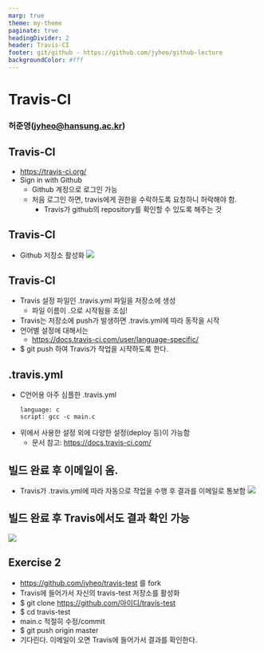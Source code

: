 ```yaml
---
marp: true
theme: my-theme
paginate: true
headingDivider: 2
header: Travis-CI
footer: git/github - https://github.com/jyheo/github-lecture
backgroundColor: #fff
---
```


# Travis-CI
<!-- _class: lead -->
### 허준영(jyheo@hansung.ac.kr)


## Travis-CI
- https://travis-ci.org/
- Sign in with Github
    - Github 계정으로 로그인 가능
    - 처음 로그인 하면, travis에게 권한을 수락하도록 요청하니 허락해야 함.
        - Travis가 github의 repository를 확인할 수 있도록 해주는 것

## Travis-CI
- Github 저장소 활성화
![](images/ci/travis-github.png)


## Travis-CI
- Travis 설정 파일인 .travis.yml 파일을 저장소에 생성
    - 파일 이름이 .으로 시작됨을 조심!
- Travis는 저장소에 push가 발생하면 .travis.yml에 따라 동작을 시작
- 언어별 설정에 대해서는
    - https://docs.travis-ci.com/user/language-specific/
- $ git push 하여 Travis가 작업을 시작하도록 한다.


## .travis.yml
- C언어용 아주 심플한 .travis.yml
    ```
    language: c
    script: gcc -c main.c
    ```
- 위에서 사용한 설정 외에 다양한 설정(deploy 등)이 가능함
    - 문서 참고: https://docs.travis-ci.com/


## 빌드 완료 후 이메일이 옴.
- Travis가 .travis.yml에 따라 자동으로 작업을 수행 후 결과를 이메일로 통보함
![](images/ci/travis-result-email.png)

## 빌드 완료 후 Travis에서도 결과 확인 가능
![](images/ci/travis-result.png)

## Exercise 2
- https://github.com/jyheo/travis-test 를 fork
- Travis에 들어가서 자신의 travis-test 저장소를 활성화
- $ git clone https://github.com/아이디/travis-test
- $ cd travis-test
- main.c 적절히 수정/commit
- $ git push origin master
- 기다린다. 이메일이 오면 Travis에 들어가서 결과를 확인한다.
